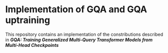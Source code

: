 # Implementation of GQA and GQA uptraining
This repository contains an implementation of the constributions described in ***GQA: Training Generalized Multi-Query Transformer Models from
Multi-Head Checkpoints***